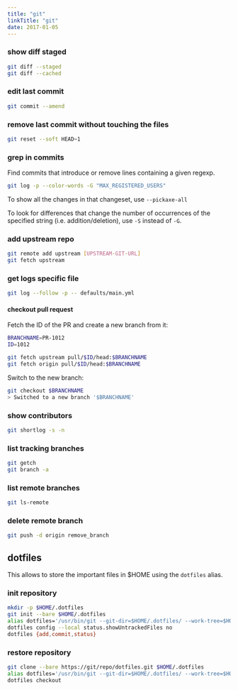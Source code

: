 ```yaml
---
title: "git"
linkTitle: "git"
date: 2017-01-05
---
```


### show diff staged

```bash
git diff --staged
git diff --cached
```

### edit last commit

```bash
git commit --amend
```

### remove last commit without touching the files

```bash
git reset --soft HEAD~1
```

### grep in commits

Find commits that introduce or remove lines containing a given regexp.

```bash
git log -p --color-words -G "MAX_REGISTERED_USERS"
```

To show all the changes in that changeset, use `--pickaxe-all`

To look for differences that change the number of occurrences
of the specified string (i.e. addition/deletion),
use `-S` instead of `-G`.

### add upstream repo

```bash
git remote add upstream [UPSTREAM-GIT-URL]
git fetch upstream
```

### get logs specific file
 
```bash
git log --follow -p -- defaults/main.yml
```

#### checkout pull request

Fetch the ID of the PR and create a new branch from it:

```bash
BRANCHNAME=PR-1012
ID=1012

git fetch upstream pull/$ID/head:$BRANCHNAME
git fetch origin pull/$ID/head:$BRANCHNAME
```

Switch to the new branch:

```bash
git checkout $BRANCHNAME
> Switched to a new branch '$BRANCHNAME'
```

### show contributors

```bash
git shortlog -s -n
```

### list tracking branches

```bash
git getch
git branch -a
```

### list remote branches

```bash
git ls-remote
```

### delete remote branch

```bash
git push -d origin remove_branch
```

## dotfiles

This allows to store the important files in $HOME using
the `dotfiles` alias.

### init repository

```bash
mkdir -p $HOME/.dotfiles
git init --bare $HOME/.dotfiles
alias dotfiles='/usr/bin/git --git-dir=$HOME/.dotfiles/ --work-tree=$HOME'
dotfiles config --local status.showUntrackedFiles no
dotfiles {add,commit,status}
```

### restore repository

```bash
git clone --bare https://git/repo/dotfiles.git $HOME/.dotfiles
alias dotfiles='/usr/bin/git --git-dir=$HOME/.dotfiles/ --work-tree=$HOME'
dotfiles checkout
```


